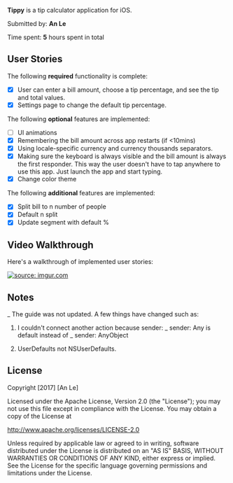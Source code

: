 **Tippy** is a tip calculator application for iOS.

Submitted by: **An Le**

Time spent: **5** hours spent in total

## User Stories

The following **required** functionality is complete:

* [x] User can enter a bill amount, choose a tip percentage, and see the tip and total values.
* [x] Settings page to change the default tip percentage.

The following **optional** features are implemented:
* [ ] UI animations
* [x] Remembering the bill amount across app restarts (if <10mins)
* [x] Using locale-specific currency and currency thousands separators.
* [x] Making sure the keyboard is always visible and the bill amount is always the first responder. This way the user doesn't have to tap anywhere to use this app. Just launch the app and start typing.
* [x] Change color theme

The following **additional** features are implemented:
- [x] Split bill to n number of people
- [x] Default n split
- [x] Update segment with default %

## Video Walkthrough 

Here's a walkthrough of implemented user stories:

<a href="http://imgur.com/E7wvlGN"><img src="http://i.imgur.com/E7wvlGN.gif" title="source: imgur.com" /></a>


## Notes

_ The guide was not updated. A few things have changed such as:

1) I couldn't connect another action because sender: _ sender: Any is default instead of _ sender: AnyObject

2) UserDefaults not NSUserDefaults.

## License

Copyright [2017] [An Le]

Licensed under the Apache License, Version 2.0 (the "License");
you may not use this file except in compliance with the License.
You may obtain a copy of the License at

http://www.apache.org/licenses/LICENSE-2.0

Unless required by applicable law or agreed to in writing, software
distributed under the License is distributed on an "AS IS" BASIS,
WITHOUT WARRANTIES OR CONDITIONS OF ANY KIND, either express or implied.
See the License for the specific language governing permissions and
limitations under the License.

